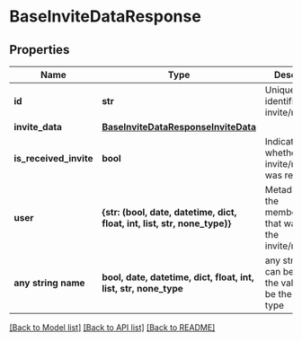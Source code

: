 # BaseInviteDataResponse


## Properties
Name | Type | Description | Notes
------------ | ------------- | ------------- | -------------
**id** | **str** | Unique identifier of the invite/request. | [optional] 
**invite_data** | [**BaseInviteDataResponseInviteData**](BaseInviteDataResponseInviteData.md) |  | [optional] 
**is_received_invite** | **bool** | Indicates whether the invite/request was received. | [optional] 
**user** | **{str: (bool, date, datetime, dict, float, int, list, str, none_type)}** | Metadata for the member/partner that was sent the invite/request. | [optional] 
**any string name** | **bool, date, datetime, dict, float, int, list, str, none_type** | any string name can be used but the value must be the correct type | [optional]

[[Back to Model list]](../README.md#documentation-for-models) [[Back to API list]](../README.md#documentation-for-api-endpoints) [[Back to README]](../README.md)


